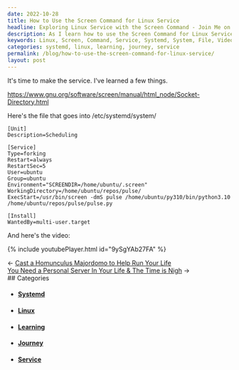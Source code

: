 ```yaml
---
date: 2022-10-28
title: How to Use the Screen Command for Linux Service
headline: Exploring Linux Service with the Screen Command - Join Me on My Journey!
description: As I learn how to use the Screen Command for Linux Service, I'm documenting my journey with a blog post. I've written a file to be placed in /etc/systemd/system/ and have watched a video to help me better understand the process. Come join me as I explore this new technology!
keywords: Linux, Screen, Command, Service, Systemd, System, File, Video, Explore, Technology, Learning, Journey, Documentation
categories: systemd, linux, learning, journey, service
permalink: /blog/how-to-use-the-screen-command-for-linux-service/
layout: post
---
```



It's time to make the service. I've learned a few things.

https://www.gnu.org/software/screen/manual/html_node/Socket-Directory.html

Here's the file that goes into /etc/systemd/system/

    [Unit]
    Description=Scheduling

    [Service]
    Type=forking
    Restart=always
    RestartSec=5
    User=ubuntu
    Group=ubuntu
    Environment="SCREENDIR=/home/ubuntu/.screen"
    WorkingDirectory=/home/ubuntu/repos/pulse/
    ExecStart=/usr/bin/screen -dmS pulse /home/ubuntu/py310/bin/python3.10 /home/ubuntu/repos/pulse/pulse.py

    [Install]
    WantedBy=multi-user.target

And here's the video:

{% include youtubePlayer.html id="9ySgYAb27FA" %}


<div class="post-nav"><div class="post-nav-prev"><span class="arrow">&larr;&nbsp;</span><a href="/blog/cast-a-homunculus-majordomo-to-help-run-your-life">Cast a Homunculus Majordomo to Help Run Your Life</a></div><div class="post-nav-next"><a href="/blog/you-need-a-personal-server-in-your-life-the-time-is-nigh">You Need a Personal Server In Your Life & The Time is Nigh</a><span class="arrow">&nbsp;&rarr;</span></div></div>
## Categories

<ul>
<li><h4><a href='/systemd/'>Systemd</a></h4></li>
<li><h4><a href='/linux/'>Linux</a></h4></li>
<li><h4><a href='/learning/'>Learning</a></h4></li>
<li><h4><a href='/journey/'>Journey</a></h4></li>
<li><h4><a href='/service/'>Service</a></h4></li></ul>